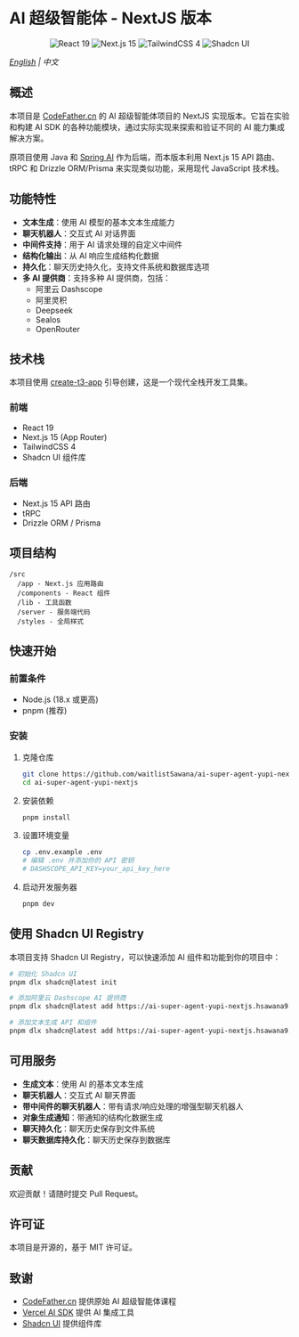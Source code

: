 # AI 超级智能体 - NextJS 版本

<div align="center">
  <img src="https://img.shields.io/badge/React-19-blue" alt="React 19" />
  <img src="https://img.shields.io/badge/Next.js-15-black" alt="Next.js 15" />
  <img src="https://img.shields.io/badge/TailwindCSS-4-38bdf8" alt="TailwindCSS 4" />
  <img src="https://img.shields.io/badge/Shadcn%20UI-latest-black" alt="Shadcn UI" />
</div>

*[English](./README.md) | 中文*

## 概述

本项目是 [CodeFather.cn](https://www.codefather.cn/course/1915010091721236482?shareCode=ic0a3g) 的 AI 超级智能体项目的 NextJS 实现版本。它旨在实验和构建 AI SDK 的各种功能模块，通过实际实现来探索和验证不同的 AI 能力集成解决方案。

原项目使用 Java 和 [Spring AI](https://spring.io/projects/spring-ai) 作为后端，而本版本利用 Next.js 15 API 路由、tRPC 和 Drizzle ORM/Prisma 来实现类似功能，采用现代 JavaScript 技术栈。

## 功能特性

- **文本生成**：使用 AI 模型的基本文本生成能力
- **聊天机器人**：交互式 AI 对话界面
- **中间件支持**：用于 AI 请求处理的自定义中间件
- **结构化输出**：从 AI 响应生成结构化数据
- **持久化**：聊天历史持久化，支持文件系统和数据库选项
- **多 AI 提供商**：支持多种 AI 提供商，包括：
  - 阿里云 Dashscope
  - 阿里灵积
  - Deepseek
  - Sealos
  - OpenRouter

## 技术栈

本项目使用 [create-t3-app](https://create.t3.gg/) 引导创建，这是一个现代全栈开发工具集。

### 前端

- React 19
- Next.js 15 (App Router)
- TailwindCSS 4
- Shadcn UI 组件库

### 后端

- Next.js 15 API 路由
- tRPC
- Drizzle ORM / Prisma

## 项目结构

```
/src
  /app - Next.js 应用路由
  /components - React 组件
  /lib - 工具函数
  /server - 服务端代码
  /styles - 全局样式
```

## 快速开始

### 前置条件

- Node.js (18.x 或更高)
- pnpm (推荐)

### 安装

1. 克隆仓库
   ```bash
   git clone https://github.com/waitlistSawana/ai-super-agent-yupi-nextjs.git
   cd ai-super-agent-yupi-nextjs
   ```

2. 安装依赖
   ```bash
   pnpm install
   ```

3. 设置环境变量
   ```bash
   cp .env.example .env
   # 编辑 .env 并添加你的 API 密钥
   # DASHSCOPE_API_KEY=your_api_key_here
   ```

4. 启动开发服务器
   ```bash
   pnpm dev
   ```

## 使用 Shadcn UI Registry

本项目支持 Shadcn UI Registry，可以快速添加 AI 组件和功能到你的项目中：

```bash
# 初始化 Shadcn UI
pnpm dlx shadcn@latest init

# 添加阿里云 Dashscope AI 提供商
pnpm dlx shadcn@latest add https://ai-super-agent-yupi-nextjs.hsawana9.com/r/dashscrop-ai-provider.json

# 添加文本生成 API 和组件
pnpm dlx shadcn@latest add https://ai-super-agent-yupi-nextjs.hsawana9.com/r/nextjs-generate-text-api-and-component-for-dashscrop-ai-provider.json
```

## 可用服务

- **生成文本**：使用 AI 的基本文本生成
- **聊天机器人**：交互式 AI 聊天界面
- **带中间件的聊天机器人**：带有请求/响应处理的增强型聊天机器人
- **对象生成通知**：带通知的结构化数据生成
- **聊天持久化**：聊天历史保存到文件系统
- **聊天数据库持久化**：聊天历史保存到数据库

## 贡献

欢迎贡献！请随时提交 Pull Request。

## 许可证

本项目是开源的，基于 MIT 许可证。

## 致谢

- [CodeFather.cn](https://www.codefather.cn/) 提供原始 AI 超级智能体课程
- [Vercel AI SDK](https://sdk.vercel.ai/) 提供 AI 集成工具
- [Shadcn UI](https://ui.shadcn.com/) 提供组件库